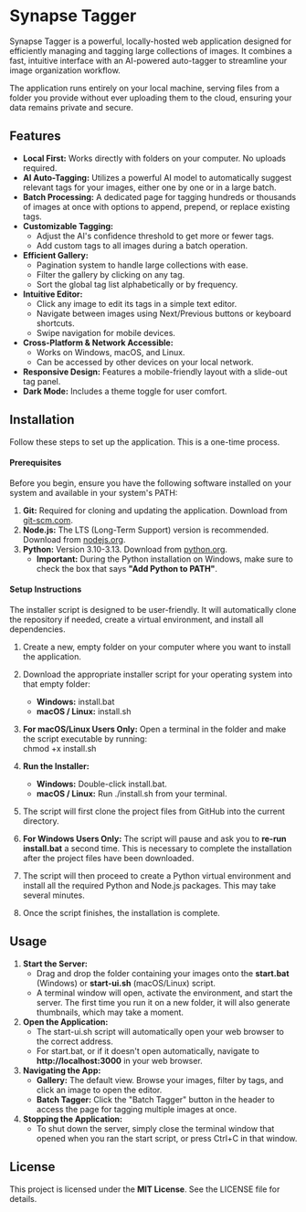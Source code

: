 # **Synapse Tagger**

Synapse Tagger is a powerful, locally-hosted web application designed for efficiently managing and tagging large collections of images. It combines a fast, intuitive interface with an AI-powered auto-tagger to streamline your image organization workflow.

The application runs entirely on your local machine, serving files from a folder you provide without ever uploading them to the cloud, ensuring your data remains private and secure.

## **Features**

* **Local First:** Works directly with folders on your computer. No uploads required.  
* **AI Auto-Tagging:** Utilizes a powerful AI model to automatically suggest relevant tags for your images, either one by one or in a large batch.  
* **Batch Processing:** A dedicated page for tagging hundreds or thousands of images at once with options to append, prepend, or replace existing tags.  
* **Customizable Tagging:**  
  * Adjust the AI's confidence threshold to get more or fewer tags.  
  * Add custom tags to all images during a batch operation.  
* **Efficient Gallery:**  
  * Pagination system to handle large collections with ease.  
  * Filter the gallery by clicking on any tag.  
  * Sort the global tag list alphabetically or by frequency.  
* **Intuitive Editor:**  
  * Click any image to edit its tags in a simple text editor.  
  * Navigate between images using Next/Previous buttons or keyboard shortcuts.  
  * Swipe navigation for mobile devices.  
* **Cross-Platform & Network Accessible:**  
  * Works on Windows, macOS, and Linux.  
  * Can be accessed by other devices on your local network.  
* **Responsive Design:** Features a mobile-friendly layout with a slide-out tag panel.  
* **Dark Mode:** Includes a theme toggle for user comfort.

## **Installation**

Follow these steps to set up the application. This is a one-time process.

#### **Prerequisites**

Before you begin, ensure you have the following software installed on your system and available in your system's PATH:

1. **Git:** Required for cloning and updating the application. Download from [git-scm.com](https://git-scm.com/downloads).  
2. **Node.js:** The LTS (Long-Term Support) version is recommended. Download from [nodejs.org](https://nodejs.org/).  
3. **Python:** Version 3.10-3.13. Download from [python.org](https://www.python.org/downloads/).  
   * **Important:** During the Python installation on Windows, make sure to check the box that says **"Add Python to PATH"**.

#### **Setup Instructions**

The installer script is designed to be user-friendly. It will automatically clone the repository if needed, create a virtual environment, and install all dependencies.

1. Create a new, empty folder on your computer where you want to install the application.  
2. Download the appropriate installer script for your operating system into that empty folder:  
   * **Windows:** install.bat  
   * **macOS / Linux:** install.sh  
3. **For macOS/Linux Users Only:** Open a terminal in the folder and make the script executable by running:  
   chmod \+x install.sh

4. **Run the Installer:**  
   * **Windows:** Double-click install.bat.  
   * **macOS / Linux:** Run ./install.sh from your terminal.  
5. The script will first clone the project files from GitHub into the current directory.  
6. **For Windows Users Only:** The script will pause and ask you to **re-run install.bat** a second time. This is necessary to complete the installation after the project files have been downloaded.  
7. The script will then proceed to create a Python virtual environment and install all the required Python and Node.js packages. This may take several minutes.  
8. Once the script finishes, the installation is complete.

## **Usage**

1. **Start the Server:**  
   * Drag and drop the folder containing your images onto the **start.bat** (Windows) or **start-ui.sh** (macOS/Linux) script.  
   * A terminal window will open, activate the environment, and start the server. The first time you run it on a new folder, it will also generate thumbnails, which may take a moment.  
2. **Open the Application:**  
   * The start-ui.sh script will automatically open your web browser to the correct address.  
   * For start.bat, or if it doesn't open automatically, navigate to **http://localhost:3000** in your web browser.  
3. **Navigating the App:**  
   * **Gallery:** The default view. Browse your images, filter by tags, and click an image to open the editor.  
   * **Batch Tagger:** Click the "Batch Tagger" button in the header to access the page for tagging multiple images at once.  
4. **Stopping the Application:**  
   * To shut down the server, simply close the terminal window that opened when you ran the start script, or press Ctrl+C in that window.

## **License**

This project is licensed under the **MIT License**. See the LICENSE file for details.
